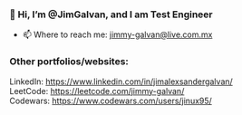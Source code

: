 ### 👋 Hi, I’m @JimGalvan, and I am Test Engineer
- 📫 Where to reach me: jimmy-galvan@live.com.mx

### Other portfolios/websites:
LinkedIn: https://www.linkedin.com/in/jimalexsandergalvan/ <br>
LeetCode: https://leetcode.com/jimmy-galvan/ <br>
Codewars: https://www.codewars.com/users/jinux95/

<!---
JimGalvan/JimGalvan is a ✨ special ✨ repository because its `README.md` (this file) appears on your GitHub profile.
You can click the Preview link to take a look at your changes.
--->
